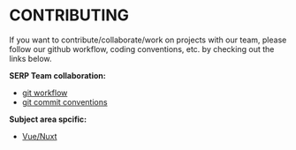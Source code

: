 # CONTRIBUTING

If you want to contribute/collaborate/work on projects with our team, please follow our github workflow, coding conventions, etc. by checking out the links below.

**SERP Team collaboration:**
- [git workflow](git-workflow.md)
- [git commit conventions](git-commit-conventions)

**Subject area spcific:**
- [Vue/Nuxt](vue-nuxt)



<!--
Links TOC
https://github.com/serpcompany/.github/blob/main/
-->

[git-workflow]: ./docs/contributing/git-workflow.md
[git-commit-conventions]: https://github.com/serpcompany/.github/blob/main/docs/contributing/git-commit-conventions.md
[vue-nuxt]: https://github.com/serpcompany/.github/blob/main/docs/contributing/vue-nuxt.md